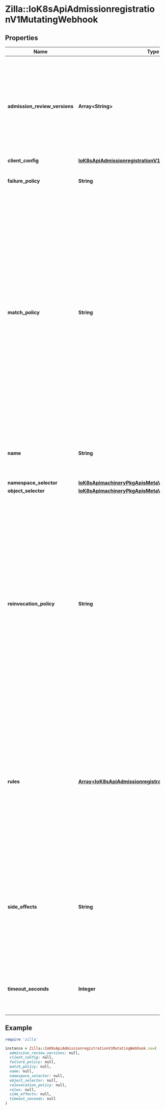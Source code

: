 # Zilla::IoK8sApiAdmissionregistrationV1MutatingWebhook

## Properties

| Name | Type | Description | Notes |
| ---- | ---- | ----------- | ----- |
| **admission_review_versions** | **Array&lt;String&gt;** | AdmissionReviewVersions is an ordered list of preferred &#x60;AdmissionReview&#x60; versions the Webhook expects. API server will try to use first version in the list which it supports. If none of the versions specified in this list supported by API server, validation will fail for this object. If a persisted webhook configuration specifies allowed versions and does not include any versions known to the API Server, calls to the webhook will fail and be subject to the failure policy. |  |
| **client_config** | [**IoK8sApiAdmissionregistrationV1WebhookClientConfig**](IoK8sApiAdmissionregistrationV1WebhookClientConfig.md) |  |  |
| **failure_policy** | **String** | FailurePolicy defines how unrecognized errors from the admission endpoint are handled - allowed values are Ignore or Fail. Defaults to Fail. | [optional] |
| **match_policy** | **String** | matchPolicy defines how the \&quot;rules\&quot; list is used to match incoming requests. Allowed values are \&quot;Exact\&quot; or \&quot;Equivalent\&quot;.  - Exact: match a request only if it exactly matches a specified rule. For example, if deployments can be modified via apps/v1, apps/v1beta1, and extensions/v1beta1, but \&quot;rules\&quot; only included &#x60;apiGroups:[\&quot;apps\&quot;], apiVersions:[\&quot;v1\&quot;], resources: [\&quot;deployments\&quot;]&#x60;, a request to apps/v1beta1 or extensions/v1beta1 would not be sent to the webhook.  - Equivalent: match a request if modifies a resource listed in rules, even via another API group or version. For example, if deployments can be modified via apps/v1, apps/v1beta1, and extensions/v1beta1, and \&quot;rules\&quot; only included &#x60;apiGroups:[\&quot;apps\&quot;], apiVersions:[\&quot;v1\&quot;], resources: [\&quot;deployments\&quot;]&#x60;, a request to apps/v1beta1 or extensions/v1beta1 would be converted to apps/v1 and sent to the webhook.  Defaults to \&quot;Equivalent\&quot; | [optional] |
| **name** | **String** | The name of the admission webhook. Name should be fully qualified, e.g., imagepolicy.kubernetes.io, where \&quot;imagepolicy\&quot; is the name of the webhook, and kubernetes.io is the name of the organization. Required. |  |
| **namespace_selector** | [**IoK8sApimachineryPkgApisMetaV1LabelSelector**](IoK8sApimachineryPkgApisMetaV1LabelSelector.md) |  | [optional] |
| **object_selector** | [**IoK8sApimachineryPkgApisMetaV1LabelSelector**](IoK8sApimachineryPkgApisMetaV1LabelSelector.md) |  | [optional] |
| **reinvocation_policy** | **String** | reinvocationPolicy indicates whether this webhook should be called multiple times as part of a single admission evaluation. Allowed values are \&quot;Never\&quot; and \&quot;IfNeeded\&quot;.  Never: the webhook will not be called more than once in a single admission evaluation.  IfNeeded: the webhook will be called at least one additional time as part of the admission evaluation if the object being admitted is modified by other admission plugins after the initial webhook call. Webhooks that specify this option *must* be idempotent, able to process objects they previously admitted. Note: * the number of additional invocations is not guaranteed to be exactly one. * if additional invocations result in further modifications to the object, webhooks are not guaranteed to be invoked again. * webhooks that use this option may be reordered to minimize the number of additional invocations. * to validate an object after all mutations are guaranteed complete, use a validating admission webhook instead.  Defaults to \&quot;Never\&quot;. | [optional] |
| **rules** | [**Array&lt;IoK8sApiAdmissionregistrationV1RuleWithOperations&gt;**](IoK8sApiAdmissionregistrationV1RuleWithOperations.md) | Rules describes what operations on what resources/subresources the webhook cares about. The webhook cares about an operation if it matches _any_ Rule. However, in order to prevent ValidatingAdmissionWebhooks and MutatingAdmissionWebhooks from putting the cluster in a state which cannot be recovered from without completely disabling the plugin, ValidatingAdmissionWebhooks and MutatingAdmissionWebhooks are never called on admission requests for ValidatingWebhookConfiguration and MutatingWebhookConfiguration objects. | [optional] |
| **side_effects** | **String** | SideEffects states whether this webhook has side effects. Acceptable values are: None, NoneOnDryRun (webhooks created via v1beta1 may also specify Some or Unknown). Webhooks with side effects MUST implement a reconciliation system, since a request may be rejected by a future step in the admission chain and the side effects therefore need to be undone. Requests with the dryRun attribute will be auto-rejected if they match a webhook with sideEffects &#x3D;&#x3D; Unknown or Some. |  |
| **timeout_seconds** | **Integer** | TimeoutSeconds specifies the timeout for this webhook. After the timeout passes, the webhook call will be ignored or the API call will fail based on the failure policy. The timeout value must be between 1 and 30 seconds. Default to 10 seconds. | [optional] |

## Example

```ruby
require 'zilla'

instance = Zilla::IoK8sApiAdmissionregistrationV1MutatingWebhook.new(
  admission_review_versions: null,
  client_config: null,
  failure_policy: null,
  match_policy: null,
  name: null,
  namespace_selector: null,
  object_selector: null,
  reinvocation_policy: null,
  rules: null,
  side_effects: null,
  timeout_seconds: null
)
```

